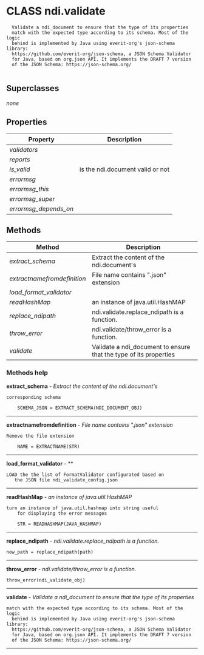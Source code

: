 # CLASS ndi.validate

```
  Validate a ndi_document to ensure that the type of its properties 
  match with the expected type according to its schema. Most of the logic
  behind is implemented by Java using everit-org's json-schema library: 
  https://github.com/everit-org/json-schema, a JSON Schema Validator 
  for Java, based on org.json API. It implements the DRAFT 7 version
  of the JSON Schema: https://json-schema.org/


```
## Superclasses
*none*

## Properties

| Property | Description |
| --- | --- |
| *validators* |  |
| *reports* |  |
| *is_valid* | is the ndi.document valid or not |
| *errormsg* |  |
| *errormsg_this* |  |
| *errormsg_super* |  |
| *errormsg_depends_on* |  |


## Methods 

| Method | Description |
| --- | --- |
| *extract_schema* | Extract the content of the ndi.document's |
| *extractnamefromdefinition* | File name contains ".json" extension |
| *load_format_validator* |  |
| *readHashMap* | an instance of java.util.HashMAP |
| *replace_ndipath* | ndi.validate.replace_ndipath is a function. |
| *throw_error* | ndi.validate/throw_error is a function. |
| *validate* | Validate a ndi_document to ensure that the type of its properties |


### Methods help 

**extract_schema** - *Extract the content of the ndi.document's*

```
corresponding schema
 
    SCHEMA_JSON = EXTRACT_SCHEMA(NDI_DOCUMENT_OBJ)
```

---

**extractnamefromdefinition** - *File name contains ".json" extension*

```
Remove the file extension
 
    NAME = EXTRACTNAME(STR)
```

---

**load_format_validator** - **

```
LOAD the the list of FormatValidator configurated based on
   the JSON file ndi_validate_config.json
```

---

**readHashMap** - *an instance of java.util.HashMAP*

```
turn an instance of java.util.hashmap into string useful
    for displaying the error messages
    
    STR = READHASHMAP(JAVA_HASHMAP)
```

---

**replace_ndipath** - *ndi.validate.replace_ndipath is a function.*

```
new_path = replace_ndipath(path)
```

---

**throw_error** - *ndi.validate/throw_error is a function.*

```
throw_error(ndi_validate_obj)
```

---

**validate** - *Validate a ndi_document to ensure that the type of its properties*

```
match with the expected type according to its schema. Most of the logic
  behind is implemented by Java using everit-org's json-schema library: 
  https://github.com/everit-org/json-schema, a JSON Schema Validator 
  for Java, based on org.json API. It implements the DRAFT 7 version
  of the JSON Schema: https://json-schema.org/
```

---

